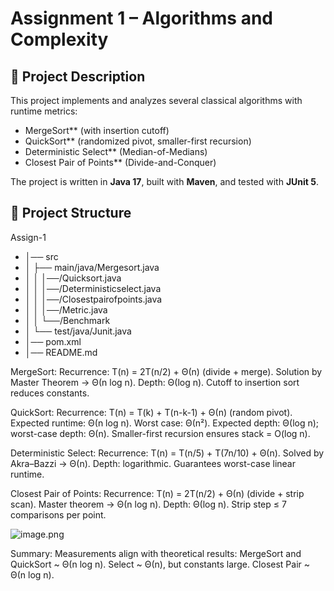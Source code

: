 # Assignment 1 – Algorithms and Complexity

## 📌 Project Description
This project implements and analyzes several classical algorithms with runtime metrics:

- MergeSort** (with insertion cutoff)
- QuickSort** (randomized pivot, smaller-first recursion)
- Deterministic Select** (Median-of-Medians)
- Closest Pair of Points** (Divide-and-Conquer)

The project is written in **Java 17**, built with **Maven**, and tested with **JUnit 5**.
## 📂 Project Structure
Assign-1
- │── src
- │ ├── main/java/Mergesort.java
- │ │        │──/Quicksort.java
- │ │        │──/Deterministicselect.java
- │ │        │──/Closestpairofpoints.java
- │ │        │──/Metric.java
- │ │        └──/Benchmark
- │ └── test/java/Junit.java
- │── pom.xml
- │── README.md

MergeSort:
Recurrence: T(n) = 2T(n/2) + Θ(n) (divide + merge).
Solution by Master Theorem → Θ(n log n).
Depth: Θ(log n).
Cutoff to insertion sort reduces constants.

QuickSort:
Recurrence: T(n) = T(k) + T(n-k-1) + Θ(n) (random pivot).
Expected runtime: Θ(n log n). Worst case: Θ(n²).
Expected depth: Θ(log n); worst-case depth: Θ(n).
Smaller-first recursion ensures stack = O(log n).

Deterministic Select:
Recurrence: T(n) = T(n/5) + T(7n/10) + Θ(n).
Solved by Akra–Bazzi → Θ(n).
Depth: logarithmic.
Guarantees worst-case linear runtime.

Closest Pair of Points:
Recurrence: T(n) = 2T(n/2) + Θ(n) (divide + strip scan).
Master theorem → Θ(n log n).
Depth: Θ(log n).
Strip step ≤ 7 comparisons per point.

![image.png](zbvn.png)

Summary:
Measurements align with theoretical results:
MergeSort and QuickSort ~ Θ(n log n).
Select ~ Θ(n), but constants large.
Closest Pair ~ Θ(n log n).


